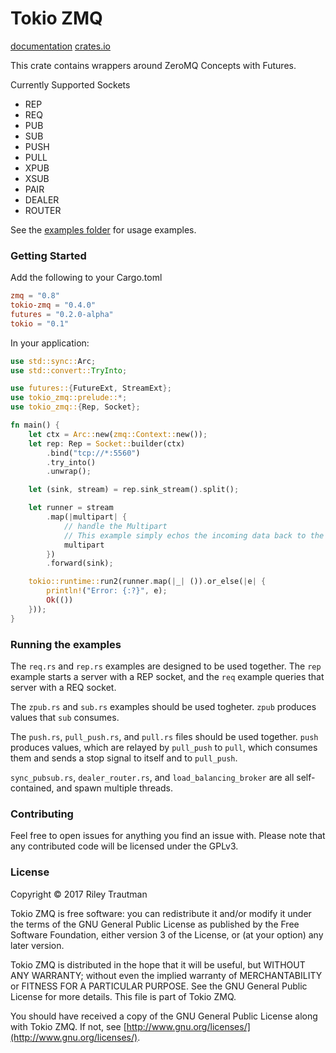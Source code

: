 # Tokio ZMQ

[documentation](https://docs.rs/tokio-zmq/)
[crates.io](https://crates.io/crates/tokio-zmq)

This crate contains wrappers around ZeroMQ Concepts with Futures.

Currently Supported Sockets
 - REP
 - REQ
 - PUB
 - SUB
 - PUSH
 - PULL
 - XPUB
 - XSUB
 - PAIR
 - DEALER
 - ROUTER

See the [examples folder](https://github.com/asonix/zmq-futures/tree/master/examples) for usage examples.

### Getting Started

Add the following to your Cargo.toml
```toml
zmq = "0.8"
tokio-zmq = "0.4.0"
futures = "0.2.0-alpha"
tokio = "0.1"
```

In your application:
```rust
use std::sync::Arc;
use std::convert::TryInto;

use futures::{FutureExt, StreamExt};
use tokio_zmq::prelude::*;
use tokio_zmq::{Rep, Socket};

fn main() {
    let ctx = Arc::new(zmq::Context::new());
    let rep: Rep = Socket::builder(ctx)
        .bind("tcp://*:5560")
        .try_into()
        .unwrap();

    let (sink, stream) = rep.sink_stream().split();

    let runner = stream
        .map(|multipart| {
            // handle the Multipart
            // This example simply echos the incoming data back to the client.
            multipart
        })
        .forward(sink);

    tokio::runtime::run2(runner.map(|_| ()).or_else(|e| {
        println!("Error: {:?}", e);
        Ok(())
    }));
}
```

### Running the examples
The `req.rs` and `rep.rs` examples are designed to be used together. The `rep` example starts a server with a REP socket, and the `req` example queries that server with a REQ socket.

The `zpub.rs` and `sub.rs` examples should be used togheter. `zpub` produces values that `sub` consumes.

The `push.rs`, `pull_push.rs`, and `pull.rs` files should be used together. `push` produces values, which are relayed by `pull_push` to `pull`, which consumes them and sends a stop signal to itself and to `pull_push`.

`sync_pubsub.rs`, `dealer_router.rs`, and `load_balancing_broker` are all self-contained, and spawn multiple threads.


### Contributing
Feel free to open issues for anything you find an issue with. Please note that any contributed code will be licensed under the GPLv3.

### License

Copyright © 2017 Riley Trautman

Tokio ZMQ is free software: you can redistribute it and/or modify it under the terms of the GNU General Public License as published by the Free Software Foundation, either version 3 of the License, or (at your option) any later version.

Tokio ZMQ is distributed in the hope that it will be useful, but WITHOUT ANY WARRANTY; without even the implied warranty of MERCHANTABILITY or FITNESS FOR A PARTICULAR PURPOSE. See the GNU General Public License for more details. This file is part of Tokio ZMQ.

You should have received a copy of the GNU General Public License along with Tokio ZMQ. If not, see [http://www.gnu.org/licenses/](http://www.gnu.org/licenses/).
